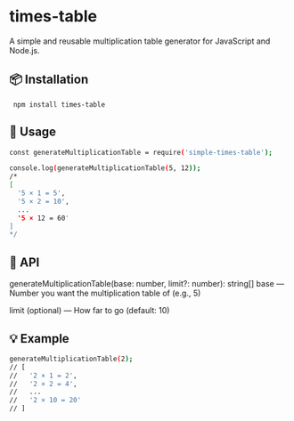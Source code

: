 # times-table

A simple and reusable multiplication table generator for JavaScript and Node.js.

## 📦 Installation

``
npm install times-table``

## 🔧 Usage

```bash
const generateMultiplicationTable = require('simple-times-table');

console.log(generateMultiplicationTable(5, 12));
/*
[
  '5 × 1 = 5',
  '5 × 2 = 10',
  ...
  '5 × 12 = 60'
]
*/
```

## 🧠 API
generateMultiplicationTable(base: number, limit?: number): string[]
base — Number you want the multiplication table of (e.g., 5)

limit (optional) — How far to go (default: 10)

## 💡 Example
 
 ```bash
 generateMultiplicationTable(2);
// [
//   '2 × 1 = 2',
//   '2 × 2 = 4',
//   ...
//   '2 × 10 = 20'
// ]
```
